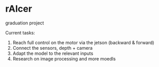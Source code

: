 # rAIcer
graduation project

Current tasks:
1. Reach full control on the motor via the jetson (backward & forward)
2. Connect the sensors, depth + camera
3. Adapt the model to the relevant inputs
4. Research on image processing and more moedls 
